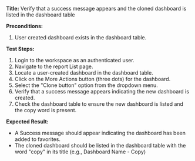 **Title:** Verify that a success message appears and the cloned dashboard is listed in the dashboard table

**Preconditions:**
1. User created dashboard exists in the dashboard table.


**Test Steps:**
1. Login to the workspace as an authenticated user.
2. Navigate to the report List page.
3. Locate a user-created dashboard in the dashboard table.
4. Click on the More Actions button (three dots) for the dashboard.
5. Select the "Clone button" option from the dropdown menu.
6. Verify that a success message appears indicating the new dashboard is created.
7. Check the dashboard table to ensure the new dashboard is listed and the copy word is present.


**Expected Result:**
* A Success message should appear indicating the dashboard has been added to favorites.
* The cloned dashboard should be listed in the dashboard table with the word "copy" in its title (e.g., Dashboard Name - Copy)